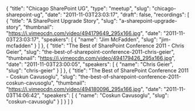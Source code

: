 {
  "title": "Chicago SharePoint UG",
  "type": "meetup",
  "slug": "chicago-sharepoint-ug",
  "date": "2011-11-03T23:03:17",
  "draft": false,
  "recordings": [
    {
      "title": "A SharePoint Upgrade Story",
      "slug": "a-sharepoint-upgrade-story",
      "thumbnail": "https://i.vimeocdn.com/video/494179649_295x166.jpg",
      "date": "2011-11-03T23:03:17",
      "speakers": [
        {
          "name": "Jim McFadden",
          "slug": "jim-mcfadden"
        }
      ]
    },
    {
      "title": "The Best of SharePoint Conference 2011 - Chris Geier",
      "slug": "the-best-of-sharepoint-conference-2011-chris-geier",
      "thumbnail": "https://i.vimeocdn.com/video/494179426_295x166.jpg",
      "date": "2011-11-03T23:00:05",
      "speakers": [
        {
          "name": "Chris Geier",
          "slug": "chris-geier"
        }
      ]
    },
    {
      "title": "The Best of SharePoint Conference 2011 - Coskun Cavusoglu",
      "slug": "the-best-of-sharepoint-conference-2011-coskun-cavusoglu",
      "thumbnail": "https://i.vimeocdn.com/video/494180096_295x166.jpg",
      "date": "2011-11-03T14:06:42",
      "speakers": [
        {
          "name": "Coskun Cavusoglu",
          "slug": "coskun-cavusoglu"
        }
      ]
    }
  ]
}